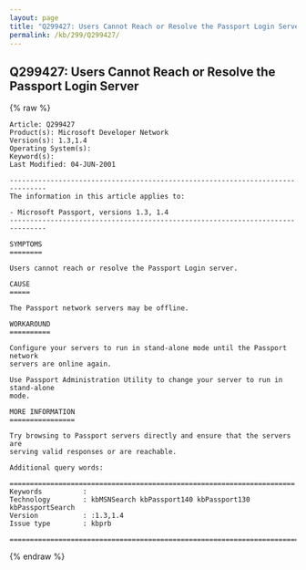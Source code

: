 ```yaml
---
layout: page
title: "Q299427: Users Cannot Reach or Resolve the Passport Login Server"
permalink: /kb/299/Q299427/
---
```


## Q299427: Users Cannot Reach or Resolve the Passport Login Server

{% raw %}

	Article: Q299427
	Product(s): Microsoft Developer Network
	Version(s): 1.3,1.4
	Operating System(s): 
	Keyword(s): 
	Last Modified: 04-JUN-2001
	
	-------------------------------------------------------------------------------
	The information in this article applies to:
	
	- Microsoft Passport, versions 1.3, 1.4 
	-------------------------------------------------------------------------------
	
	SYMPTOMS
	========
	
	Users cannot reach or resolve the Passport Login server.
	
	CAUSE
	=====
	
	The Passport network servers may be offline.
	
	WORKAROUND
	==========
	
	Configure your servers to run in stand-alone mode until the Passport network
	servers are online again.
	
	Use Passport Administration Utility to change your server to run in stand-alone
	mode.
	
	MORE INFORMATION
	================
	
	Try browsing to Passport servers directly and ensure that the servers are
	serving valid responses or are reachable.
	
	Additional query words:
	
	======================================================================
	Keywords          :  
	Technology        : kbMSNSearch kbPassport140 kbPassport130 kbPassportSearch
	Version           : :1.3,1.4
	Issue type        : kbprb
	
	=============================================================================
	

{% endraw %}
